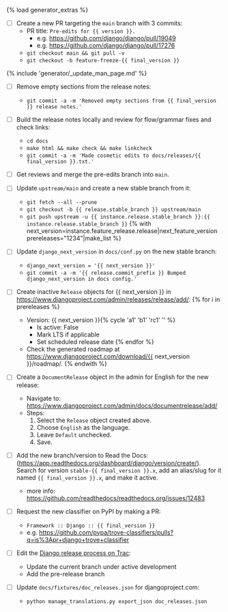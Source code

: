 {% load generator_extras %}
- [ ] Create a new PR targeting the `main` branch with 3 commits:
    - PR title: `Pre-edits for {{ version }}.`
        - e.g. https://github.com/django/django/pull/19049
        - e.g. https://github.com/django/django/pull/17276
    - `git checkout main && git pull -v`
    - `git checkout -b feature-freeze-{{ final_version }}`

{% include 'generator/_update_man_page.md' %}

- [ ] Remove empty sections from the release notes:
    - `git commit -a -m 'Removed empty sections from {{ final_version }} release notes.'`

- [ ] Build the release notes locally and review for flow/grammar fixes and check links:
    - `cd docs`
    - `make html && make check && make linkcheck`
    - `git commit -a -m 'Made cosmetic edits to docs/releases/{{ final_version }}.txt.'`

- [ ] Get reviews and merge the pre-edits branch into `main`.

- [ ] Update `upstream/main` and create a new stable branch from it:
    - `git fetch --all --prune`
    - `git checkout -b {{ release.stable_branch }} upstream/main`
    - `git push upstream -u {{ instance.release.stable_branch }}:{{ instance.release.stable_branch }}`
{% with next_version=instance.feature_release.release|next_feature_version prereleases="1234"|make_list %}
- [ ] Update `django_next_version` in `docs/conf.py` on the new stable branch:
    - `django_next_version = '{{ next_version }}'`
    - `git commit -a -m '{{ release.commit_prefix }} Bumped django_next_version in docs config.'`

- [ ] Create inactive `Release` objects for {{ next_version }} in
      https://www.djangoproject.com/admin/releases/release/add/:
    {% for i in prereleases %}
    - Version: {{ next_version }}{% cycle 'a1' 'b1' 'rc1' '' %}
        - Is active: False
        - Mark LTS if applicable
        - Set scheduled release date
    {% endfor %}
    - Check the generated roadmap at https://www.djangoproject.com/download/{{ next_version }}/roadmap/.
{% endwith %}
- [ ] Create a `DocumentRelease` object in the admin for English for the new release:
    - Navigate to: https://www.djangoproject.com/admin/docs/documentrelease/add/
    - Steps:
        1. Select the `Release` object created above.
        2. Choose `English` as the language.
        3. Leave `Default` unchecked.
        4. Save.

- [ ] Add the new branch/version to Read the Docs:
  (https://app.readthedocs.org/dashboard/django/version/create/). Search for
  version `stable-{{ final_version }}.x`, add an alias/slug for it named
  `{{ final_version }}.x`, and make it active.
    - more info: https://github.com/readthedocs/readthedocs.org/issues/12483

- [ ] Request the new classifier on PyPI by making a PR:
    - `Framework :: Django :: {{ final_version }}`
    - e.g. https://github.com/pypa/trove-classifiers/pulls?q=is%3Apr+django+trove+classifier

- [ ] Edit the [Django release process on Trac](https://code.djangoproject.com/#Djangoreleaseprocess):
    - Update the current branch under active development
    - Add the pre-release branch

- [ ] Update `docs/fixtures/doc_releases.json` for djangoproject.com:
    - `python manage_translations.py export_json doc_releases.json`
